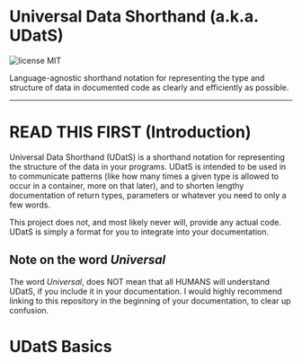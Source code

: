 # Universal Data Shorthand (a.k.a. UDatS)

![license MIT](https://img.shields.io/badge/license-MIT-green.svg)

Language-agnostic shorthand notation for representing the type and 
structure of data in documented code as clearly and efficiently as 
possible.

---------------------------------------------------------------------------------------

# READ THIS FIRST (Introduction)
Universal Data Shorthand (UDatS) is a shorthand notation for representing the structure
of the data in your programs. UDatS is intended to be used in to communicate patterns 
(like how many times a given type is allowed to occur in a container, more on that later),
and to shorten lengthy documentation of return types, parameters or whatever you need to 
only a few words.

This project does not, and most likely never will, provide any actual code. UDatS is simply
a format for you to integrate into your documentation.

## Note on the word *Universal*
The word *Universal*, does NOT mean that all HUMANS will understand
UDatS, if you include it in your documentation. I would highly recommend
linking to this repository in the beginning of your documentation, to
clear up confusion.

# UDatS Basics




